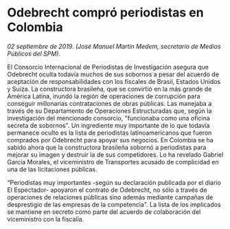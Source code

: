 # Odebrecht compró periodistas en Colombia

*02 septiembre de 2019. (José Manuel Martín Medem, secretario de Medios Públicos del SPM).*

El Consorcio Internacional de Periodistas de Investigación asegura que Odebrecht oculta todavía muchos de sus sobornos a pesar del acuerdo de aceptación de responsabilidades con los fiscales de Brasil, Estados Unidos y Suiza. La constructora brasileña, que se convirtió en la más grande de América Latina, inundó la región de operaciones de corrupción para conseguir millonarias contrataciones de obras públicas. Las manejaba a través de su Departamento de Operaciones Estructuradas que, según la investigación del mencionado consorcio, "funcionaba como una oficina secreta de sobornos". Un ingrediente muy importante de lo que todavía permanece oculto es la lista de periodistas latinoamericanos que fueron comprados por Odebrecht para apoyar sus negocios. En Colombia se ha sabido ahora que la constructora brasileña sobornó a periodistas para mejorar su imagen y destruir la de sus competidores. Lo ha revelado Gabriel García Morales, el viceministro de Transportes acusado de complicidad en una de las licitaciones públicas.

"Periodistas muy importantes -según su declaración publicada por el diario El Espectador- apoyaron el contrato de Odebrecht, no sólo a través de operaciones de relaciones públicas sino además mediante campañas de desprestigio de las empresas de la competencia". La lista de los implicados se mantiene en secreto como parte del acuerdo de colaboración del viceministro con la fiscalía.
